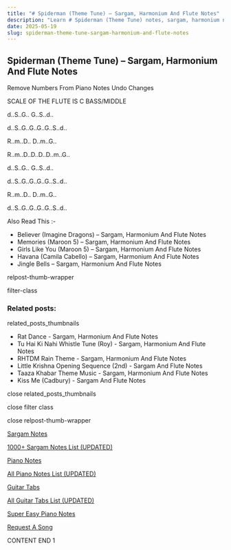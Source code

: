 ```yaml
---
title: "# Spiderman (Theme Tune) – Sargam, Harmonium And Flute Notes"
description: "Learn # Spiderman (Theme Tune) notes, sargam, harmonium notations and flute notes. Easy step-by-step tutorial for beginners."
date: 2025-05-19
slug: spiderman-theme-tune-sargam-harmonium-and-flute-notes
---
```


## Spiderman (Theme Tune) – Sargam, Harmonium And Flute Notes

Remove Numbers From Piano Notes
Undo Changes

SCALE OF THE FLUTE IS C BASS/MIDDLE

d..S..G.. G..S..d..

d..S..G..G..G..G..S..d..

R..m..D.. D..m..G..

R..m..D..D..D..D..m..G..



d..S..G.. G..S..d..

d..S..G..G..G..G..S..d..

R..m..D.. D..m..G..

d..S..G..G..G..G..S..d..

Also Read This :-

* Believer (Imagine Dragons) – Sargam, Harmonium And Flute Notes
* Memories (Maroon 5) – Sargam, Harmonium And Flute Notes
* Girls Like You (Maroon 5) – Sargam, Harmonium And Flute Notes
* Havana (Camila Cabello) – Sargam, Harmonium And Flute Notes
* Jingle Bells – Sargam, Harmonium And Flute Notes

relpost-thumb-wrapper

filter-class

### Related posts:

related_posts_thumbnails

* Rat Dance - Sargam, Harmonium And Flute Notes
* Tu Hai Ki Nahi Whistle Tune (Roy) - Sargam, Harmonium And Flute Notes
* RHTDM Rain Theme - Sargam, Harmonium And Flute Notes
* Little Krishna Opening Sequence (2nd) - Sargam And Flute Notes
* Taaza Khabar Theme Music - Sargam, Harmonium And Flute Notes
* Kiss Me (Cadbury) - Sargam And Flute Notes

close related_posts_thumbnails

close filter class

close relpost-thumb-wrapper

[Sargam Notes](/sargam-notes.html)

[1000+ Sargam Notes List (UPDATED)](/all-songs-list-sargam-notes.html)

[Piano Notes](/piano-notes.html)

[All Piano Notes List (UPDATED)](/all-songs-list-piano-notes.html)

[Guitar Tabs](/guitar-tabs.html)

[All Guitar Tabs List (UPDATED)](/all-songs-list-guitar-tabs.html)

[Super Easy Piano Notes](https://studywall.in/)

[Request A Song](/request-a-song.html)

CONTENT END 1

